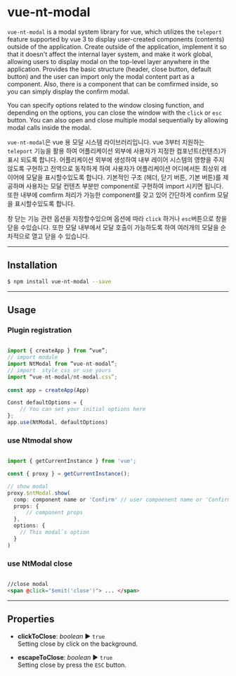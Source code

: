 vue-nt-modal
============

 `vue-nt-modal` is a modal system library for vue, which utilizes the `teleport` feature supported by vue 3 to display user-created components (contents) outside of the application. Create outside of the application, implement it so that it doesn't affect the internal layer system, and make it work global, allowing users to display modal on the top-level layer anywhere in the application. Provides the basic structure (header, close button, default button) and the user can import only the modal content part as a component. Also, there is a component that can be comfirmed inside, so you can simply display the confirm modal.

You can specify options related to the window closing function, and depending on the options, you can close the window with the `click` or `esc` button. You can also open and close multiple modal sequentially by allowing modal calls inside the modal.

`vue-nt-modal`은 vue 용 모달 시스템 라이브러리입니다.  vue 3부터 지원하는 `teleport` 기능을 활용 하여 어플리케이션 외부에 사용자가 지정한 컴포넌트(컨텐츠)가 표시 되도록 합니다. 어플리케이션 외부에 생성하여 내부 레이어 시스템의 영향을 주지 않도록 구현하고 전역으로 동작하게 하여 사용자가 어플리케이션 어디에서든 최상위 레이어에 모달을 표시할수있도록 합니다. 기본적인 구조 (헤더, 닫기 버튼, 기본 버튼)를 제공하며 사용자는 모달 컨텐츠 부분만 component로 구현하여 import 시키면 됩니다. 또한 내부에 comfirm 처리가 가능한 component를 갖고 있어 간단하게 confirm 모달을 표시할수있도록 합니다.

창 닫는 기능 관련 옵션을 지정할수있으며 옵션에 따라 `click` 하거나 `esc`버튼으로 창을 닫을 수있습니다. 또한 모달 내부에서 모달 호출이 가능하도록 하여 여러개의 모달을 순차적으로 열고 닫을 수 있습니다.

---

## Installation

```sh
$ npm install vue-nt-modal --save
```
---

## Usage
### Plugin registration

```javascript

import { createApp } from “vue”;
// import module
import NtModal from “vue-nt-modal”;
// import  style css or use yours
import “vue-nt-modal/nt-modal.css”;
 
const app = createApp(App)

Const defaultOptions = {
	// You can set your initial options here
};
app.use(NtModal, defaultOptions)

```
### use Ntmodal show

```javascript

import { getCurrentInstance } from 'vue';

const { proxy } = getCurrentInstance();

// show modal
proxy.$ntModal.show(
  comp: component name or 'Confirm' // user compoenent name or 'Confirm'
  props: {
      // component props
  },
  options: {
    // This modal`s option
  }
)

```
### use NtModal close

```html

//close modal
<span @click="$emit('close')"> ... </span>

```
---

## Properties

* **clickToClose**: _boolean_ ▶︎ `true`    
Setting close by click on the background.

* **escapeToClose**: _boolean_ ▶︎ `true`   
Setting close by press the `ESC` button.
